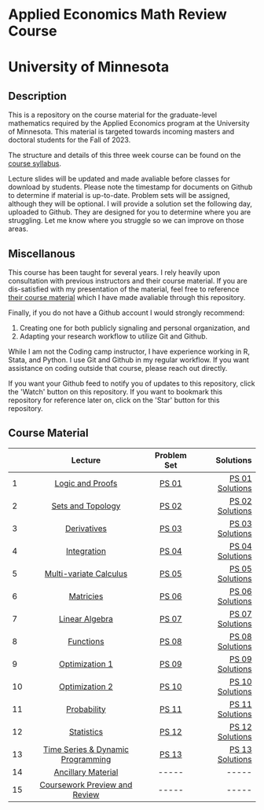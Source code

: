 # Applied Economics Math Review Course
# University of Minnesota

## Description

This is a repository on the course material for the graduate-level mathematics required by the Applied Economics program at the University of Minnesota. 
This material is targeted towards incoming masters and doctoral students for the Fall of 2023. 

The structure and details of this three week course can be found on the [course syllabus](00_syllabus_math_review_2023.pdf). 

Lecture slides will be updated and made avaliable before classes for download by students. Please note the timestamp for documents on Github to determine if material is up-to-date. 
Problem sets will be assigned, although they will be optional. I will provide a solution set the following day, uploaded to Github. They are designed for you to determine where you are struggling. 
Let me know where you struggle so we can improve on those areas. 

## Miscellanous 

This course has been taught for several years. I rely heavily upon consultation with previous instructors and their course material. 
If you are dis-satisfied with my presentation of the material, feel free to reference [their course material](/past_material/) which I have made avaliable through this repository. 

Finally, if you do not have a Github account I would strongly recommend:

1. Creating one for both publicly signaling and personal organization, and
2. Adapting your research workflow to utilize Git and Github.

While I am not the Coding camp instructor, I have experience working in R, Stata, and Python. I use Git and Github in my regular workflow. If you want assistance on coding outside that course, please reach out directly.

If you want your Github feed to notify you of updates to this repository, click the 'Watch' button on this repository. If you want to bookmark this repository for reference later on, click on the 'Star' button for this repository.

## Course Material

|       | **Lecture** | **Problem Set** | **Solutions** | 
| :---        |    :----:   |   :----:   |    ---: |
| 1       |    [Logic and Proofs](/lectures/01_lecture_logic_&_proofs.pdf)   |   [PS 01](/problem_sets/01_problem_set.pdf)   |    [PS 01 Solutions](/problem_sets/01_problem_set_solutions.pdf) |
| 2       |    [Sets and Topology](/lectures/02_lecture_sets_&_topology.pdf)   |   [PS 02](/problem_sets/02_problem_set.pdf)   |    [PS 02 Solutions](/problem_sets/02_problem_set_solutions.pdf) |
| 3       |    [Derivatives](/lectures/03_lecture_derivatives.pdf)   |   [PS 03](/problem_sets/03_problem_set.pdf)   |    [PS 03 Solutions](/problem_sets/03_problem_set_solutions.pdf) |
| 4       |    [Integration](/lectures/04_lecture_integration.pdf)   |   [PS 04](/problem_sets/04_problem_set.pdf)   |    [PS 04 Solutions](/problem_sets/04_problem_set_solutions.pdf) |
| 5       |    [Multi-variate Calculus](/lectures/05_lecture_mutlivariate_calculus.pdf)   |   [PS 05](/problem_sets/05_problem_set.pdf)   |    [PS 05 Solutions](/problem_sets/05_problem_set_solutions.pdf) |
| 6       |    [Matricies](/lectures/07_lecture_matricies.pdf)   |   [PS 06](/problem_sets/06_problem_set.pdf)   |    [PS 06 Solutions](/problem_sets/06_problem_set_solutions.pdf) |
| 7       |    [Linear Algebra](/lectures/08_lecture_linear_algebra.pdf)   |  [PS 07](/problem_sets/07_problem_set.pdf)   |    [PS 07 Solutions](/problem_sets/07_problem_set_solutions.pdf) |
| 8       |    [Functions](/lectures/08_lecture_funcitons.pdf)   |   [PS 08](/problem_sets/08_problem_set.pdf)   |    [PS 08 Solutions](/problem_sets/06_problem_set_solutions.pdf) |
| 9       |    [Optimization 1](/lectures/09_lecture_optimization.pdf)   |   [PS 09](/problem_sets/09_problem_set.pdf)   |    [PS 09 Solutions](/problem_sets/09_problem_set_solutions.pdf) |
| 10       |    [Optimization 2](/lectures/10_lecture_optimization.pdf)   |   [PS 10](/problem_sets/10_problem_set.pdf)   |    [PS 10 Solutions](/problem_sets/10_problem_set_solutions.pdf) |
| 11       |    [Probability](/lectures/11_lecture_probability.pdf)   |   [PS 11](/problem_sets/11_problem_set.pdf)   |    [PS 11 Solutions](/problem_sets/11_problem_set_solutions.pdf) |
| 12       |    [Statistics](/lectures/12_lecture_statistics.pdf)   |   [PS 12](/problem_sets/12_problem_set.pdf)   |    [PS 12 Solutions](/problem_sets/12_problem_set_solutions.pdf) |
| 13       |    [Time Series & Dynamic Programming](/lectures/13_lecture_time_series_&_dynamic_programming.pdf)   |   [PS 13](/problem_sets/13_problem_set.pdf)   |    [PS 13 Solutions](/problem_sets/13_problem_set_solutions.pdf) |
| 14       |    [Ancillary Material](/lectures/14_lecture_ancillary_material.pdf)   |   -----  |   ----- |
| 15       |    [Coursework Preview and Review](/lectures/15_lecture_preview_&_review.pdf)   |   -----   |    ----- |

